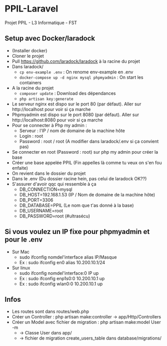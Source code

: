# PPIL-Laravel
Projet PPIL - L3 Informatique - FST

## Setup avec Docker/laradock
* (Installer docker)
* Cloner le projet
* Pull https://github.com/laradock/laradock à la racine du projet
* Dans laradock/
    * ```cp env-example .env``` : On renome env-example en .env
    * ```docker-compose up -d nginx mysql phpmyadmin``` : On start les containers
* A la racine du projet
    * ``` composer update ``` : Download des dépendances
    * ``` php artisan key:generate ```
* Le serveur nginx est dispo sur le port 80 (par défaut). Aller sur http://localhost pour voir si ça marche 
* Phpmyadmin est dispo sur le port 8080 (par défaut). Aller sur http://localhost:8080 pour voir si ça marche
* Pour se connecter à Php my admin :
    * Serveur : l'IP / nom de domaine de la machine hôte 
    * Login : root
    * Password : root / root (A modifier dans laradock/.env si ça convient pas)
* Se connecter en root (Password : root) sur php my admin pour créer la base 
* Créer une base appelée PPIL (Fin appelles là comme tu veux on s'en fou enfaite)
* On revient dans le dossier du projet
* Dans le .env (Du dossier racine hein, pas celui de laradock OK??)
* S'assurer d'avoir qqc qui ressemble à ça
    * DB_CONNECTION=mysql
    * DB_HOST=192.168.1.53 (IP / Nom de domaine de la machine hôte)
    * DB_PORT=3306
    * DB_DATABASE=PPIL (Le nom que t'as donné à la base)
    * DB_USERNAME=root 
    * DB_PASSWORD=root (#ultrasécu)
    
## Si vous voulez un IP fixe pour phpmyadmin et pour le .env
* Sur Mac
    * sudo ifconfig nomdel'interface alias IP/Masque
    * Ex : sudo ifconfig en0 alias 10.200.10.1/24
* Sur linux
    * sudo ifconfig nomdel'interface:0 IP up
    * Ex : sudo ifconfig enp1s0:0 10.200.10.1 up
    * Ex : sudo ifconfig wlan0:0 10.200.10.1 up

## Infos
* Les routes sont dans routes/web.php
* Créer un Controller : php artisan make:controller -> app/Http/Controllers
* Créer un Model avec fichier de migration : php artisan make:model User -m 
    * -> Classe User dans app/
    * -> fichier de migration create_users_table dans database/migrations/